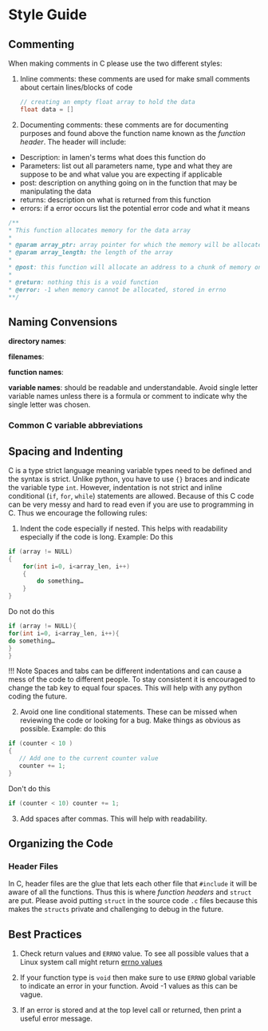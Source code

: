 <!---
(C) copyright 2020 SuperDARN Canada, University of Saskatchewan
author: Marina Schmidt
(C) copyright 2020 UNIS
author: Emma Bland
-->

# Style Guide 

## Commenting 

When making comments in C please use the two different styles: 

1. Inline comments: these comments are used for make small comments about certain lines/blocks of code 
    ```C
    // creating an empty float array to hold the data
    float data = []
    ```
2. Documenting comments: these comments are for documenting purposes and found above the function name known as the *function header*. The header will include: 
  - Description: in lamen's terms what does this function do
  - Parameters: list out all parameters name, type and what they are suppose to be and what value you are expecting if applicable 
  - post: description on anything going on in the function that may be manipulating the data 
  - returns: description on what is returned from this function 
  - errors: if a error occurs list the potential error code and what it means 
 
  ```C
  /**
  * This function allocates memory for the data array
  *
  * @param array_ptr: array pointer for which the memory will be allocated to
  * @param array_length: the length of the array 
  *
  * @post: this function will allocate an address to a chunk of memory on the heap to array_ptr 
  * 
  * @return: nothing this is a void function
  * @error: -1 when memory cannot be allocated, stored in errno 
  **/
  ```

## Naming Convensions 

**directory names**:

**filenames**:

**function names**:

**variable names**: should be readable and understandable. Avoid single letter variable names unless there is a formula or comment to indicate why the single letter was chosen. 

### Common C variable abbreviations

## Spacing and Indenting 

C is a type strict language meaning variable types need to be defined and the syntax is strict. Unlike python, you have to use `{}` braces and indicate the variable type `int`. However, indentation is not strict and inline conditional (`if`, `for`, `while`) statements are allowed. Because of this C code can be very messy and hard to read even if you are use to programming in C. Thus we encourage the following rules: 

1. Indent the code especially if nested. This helps with readability especially if the code is long. 
Example: 
Do this
``` C
if (array != NULL)
{
    for(int i=0, i<array_len, i++)
    {
        do something… 
    }
}
```

Do not do this
``` C
if (array != NULL){
for(int i=0, i<array_len, i++){
do something… 
}
}
```


!!! Note
    Spaces and tabs can be different indentations and can cause a mess of the code to different people. To stay consistent it is encouraged to change the tab key to equal four spaces. This will help with any python coding the future. 

2. Avoid one line conditional statements. These can be missed when reviewing the code or looking for a bug. 
Make things as obvious as possible. 
Example:
do this
  ``` C
  if (counter < 10 )
  {
     // Add one to the current counter value
     counter += 1; 
  }
  ```
Don't do this
  ``` C
  if (counter < 10) counter += 1;
  ```

3. Add spaces after commas. This will help with readability. 

## Organizing the Code 

### Header Files 

In C, header files are the glue that lets each other file that `#include` it will be aware of all the functions. 
Thus this is where *function headers* and `struct` are put. Please avoid putting `struct` in the source code `.c` files because this makes the `structs` private and challenging to debug in the future.

## Best Practices 

1. Check return values and `ERRNO` value. To see all possible values that a Linux system call might return [errno values](https://www-numi.fnal.gov/offline_software/srt_public_context/WebDocs/Errors/unix_system_errors.html)

2. If your function type is `void` then make sure to use `ERRNO` global variable to indicate an error in your function. Avoid -1 values as this can be vague. 

3. If an error is stored and at the top level call or returned, then print a useful error message. 




